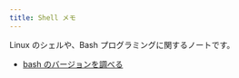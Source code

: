 ```yaml
---
title: Shell メモ
---
```


Linux のシェルや、Bash プログラミングに関するノートです。

* [bash のバージョンを調べる](bash-version.html)

